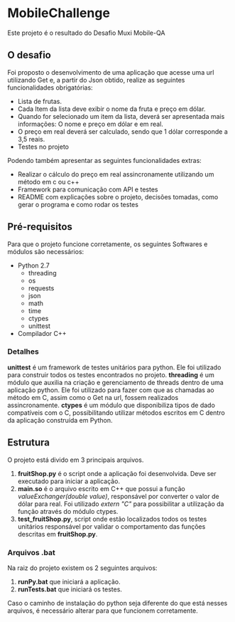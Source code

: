 # MobileChallenge
Este projeto é o resultado do Desafio Muxi Mobile-QA


## O desafio
Foi proposto o desenvolvimento de uma aplicação que acesse uma url utilizando Get e, a partir do Json obtido, realize as seguintes funcionalidades obrigatórias:

* Lista de frutas.
* Cada Item da lista deve exibir o nome da fruta e preço em dólar.
* Quando for selecionado um item da lista, deverá ser apresentada mais informações: O nome e preço em dólar e em real.
* O preço em real deverá ser calculado, sendo que 1 dólar corresponde a 3,5 reais.
* Testes no projeto

Podendo também apresentar as seguintes funcionalidades extras:

* Realizar o cálculo do preço em real assincronamente utilizando um método em c ou c++
* Framework para comunicação com API e testes
* README com explicações sobre o projeto, decisões tomadas, como gerar o programa e como rodar os testes

## Pré-requisitos
Para que o projeto funcione corretamente, os seguintes Softwares e módulos são necessários:
* Python 2.7
  * threading
  * os
  * requests
  * json
  * math
  * time
  * ctypes
  * unittest
* Compilador C++

### Detalhes
**unittest** é um framework de testes unitários para python. Ele foi utilizado para construir todos os testes encontrados no projeto.
**threading** é um módulo que auxilia na criação e gerenciamento de threads dentro de uma aplicação python. Ele foi utilizado para fazer com que as chamadas ao método em C, assim como o Get na url, fossem realizados assincronamente.
**ctypes** é um módulo que disponibiliza tipos de dado compatíveis com o C, possibilitando utilizar métodos escritos em C dentro da aplicação construída em Python.

## Estrutura
O projeto está divido em 3 principais arquivos. 
1. **fruitShop.py** é o script onde a aplicação foi desenvolvida. Deve ser executado para iniciar a aplicação.
2. **main.so** é o arquivo escrito em C++ que possui a função _valueExchanger(double value)_, responsável por converter o valor de dólar para real. Foi utilizado _extern "C"_ para possibilitar a utilização da função através do módulo ctypes.
3. **test_fruitShop.py**, script onde estão localizados todos os testes unitários responsável por validar o comportamento das funções descritas em **fruitShop.py**.

### Arquivos .bat
Na raiz do projeto existem os 2 seguintes arquivos:
1. **runPy.bat** que iniciará a aplicação.
2. **runTests.bat** que iniciará os testes.

Caso o caminho de instalação do python seja diferente do que está nesses arquivos, é necessário alterar para que funcionem corretamente.
